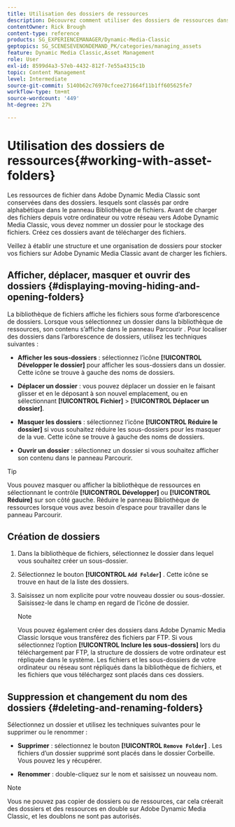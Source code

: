 ```yaml
---
title: Utilisation des dossiers de ressources
description: Découvrez comment utiliser des dossiers de ressources dans Adobe Dynamic Media Classic.
contentOwner: Rick Brough
content-type: reference
products: SG_EXPERIENCEMANAGER/Dynamic-Media-Classic
geptopics: SG_SCENESEVENONDEMAND_PK/categories/managing_assets
feature: Dynamic Media Classic,Asset Management
role: User
exl-id: 8599d4a3-57eb-4432-812f-7e55a4315c1b
topic: Content Management
level: Intermediate
source-git-commit: 5140b62c76970cfcee271664f11b1ff605625fe7
workflow-type: tm+mt
source-wordcount: '449'
ht-degree: 27%

---
```


# Utilisation des dossiers de ressources{#working-with-asset-folders}

Les ressources de fichier dans Adobe Dynamic Media Classic sont conservées dans des dossiers. lesquels sont classés par ordre alphabétique dans le panneau Bibliothèque de fichiers. Avant de charger des fichiers depuis votre ordinateur ou votre réseau vers Adobe Dynamic Media Classic, vous devez nommer un dossier pour le stockage des fichiers. Créez ces dossiers avant de télécharger des fichiers.

Veillez à établir une structure et une organisation de dossiers pour stocker vos fichiers sur Adobe Dynamic Media Classic avant de charger les fichiers.

## Afficher, déplacer, masquer et ouvrir des dossiers {#displaying-moving-hiding-and-opening-folders}

La bibliothèque de fichiers affiche les fichiers sous forme d’arborescence de dossiers. Lorsque vous sélectionnez un dossier dans la bibliothèque de ressources, son contenu s’affiche dans le panneau Parcourir . Pour localiser des dossiers dans l’arborescence de dossiers, utilisez les techniques suivantes :

* **Afficher les sous-dossiers** : sélectionnez l’icône **[!UICONTROL Développer le dossier]** pour afficher les sous-dossiers dans un dossier. Cette icône se trouve à gauche des noms de dossiers.

* **Déplacer un dossier** : vous pouvez déplacer un dossier en le faisant glisser et en le déposant à son nouvel emplacement, ou en sélectionnant **[!UICONTROL Fichier]** > **[!UICONTROL Déplacer un dossier]**.

* **Masquer les dossiers** : sélectionnez l’icône **[!UICONTROL Réduire le dossier]** si vous souhaitez réduire les sous-dossiers pour les masquer de la vue. Cette icône se trouve à gauche des noms de dossiers.

* **Ouvrir un dossier** : sélectionnez un dossier si vous souhaitez afficher son contenu dans le panneau Parcourir.

>[!TIP]
>
>Vous pouvez masquer ou afficher la bibliothèque de ressources en sélectionnant le contrôle **[!UICONTROL Développer]** ou **[!UICONTROL Réduire]** sur son côté gauche. Réduire le panneau Bibliothèque de ressources lorsque vous avez besoin d’espace pour travailler dans le panneau Parcourir.

## Création de dossiers

1. Dans la bibliothèque de fichiers, sélectionnez le dossier dans lequel vous souhaitez créer un sous-dossier.
1. Sélectionnez le bouton **[!UICONTROL `Add Folder`]** . Cette icône se trouve en haut de la liste des dossiers.
1. Saisissez un nom explicite pour votre nouveau dossier ou sous-dossier. Saisissez-le dans le champ en regard de l’icône de dossier.

   >[!NOTE]
   >
   >Vous pouvez également créer des dossiers dans Adobe Dynamic Media Classic lorsque vous transférez des fichiers par FTP. Si vous sélectionnez l’option **[!UICONTROL Inclure les sous-dossiers]** lors du téléchargement par FTP, la structure de dossiers de votre ordinateur est répliquée dans le système. Les fichiers et les sous-dossiers de votre ordinateur ou réseau sont répliqués dans la bibliothèque de fichiers, et les fichiers que vous téléchargez sont placés dans ces dossiers.

## Suppression et changement du nom des dossiers {#deleting-and-renaming-folders}

Sélectionnez un dossier et utilisez les techniques suivantes pour le supprimer ou le renommer :

* **Supprimer** : sélectionnez le bouton **[!UICONTROL `Remove Folder`]** . Les fichiers d’un dossier supprimé sont placés dans le dossier Corbeille. Vous pouvez les y récupérer.

* **Renommer** : double-cliquez sur le nom et saisissez un nouveau nom.

>[!NOTE]
>
>Vous ne pouvez pas copier de dossiers ou de ressources, car cela créerait des dossiers et des ressources en double sur Adobe Dynamic Media Classic, et les doublons ne sont pas autorisés.
